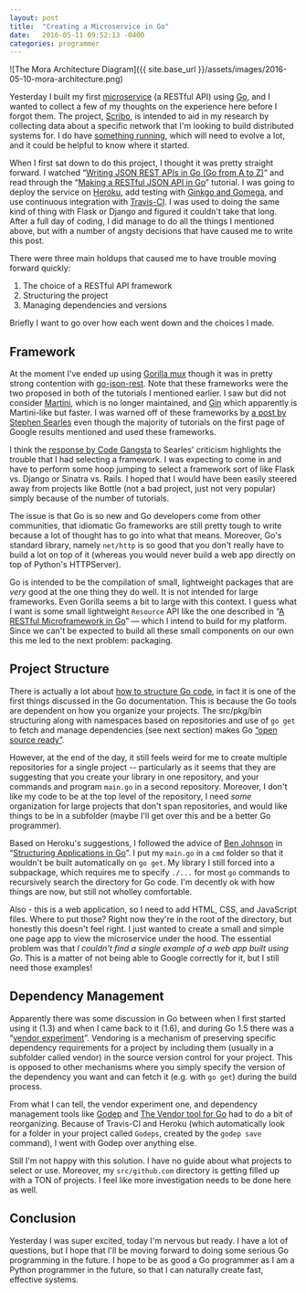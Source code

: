 ```yaml
---
layout: post
title:  "Creating a Microservice in Go"
date:   2016-05-11 09:52:13 -0400
categories: programmer
---
```


![The Mora Architecture Diagram]({{ site.base_url }}/assets/images/2016-05-10-mora-architecture.png)

Yesterday I built my first [microservice](http://martinfowler.com/articles/microservices.html) (a RESTful API) using [Go](https://golang.org/), and I wanted to collect a few of my thoughts on the experience here before I forgot them. The project, [Scribo](https://github.com/bbengfort/scribo), is intended to aid in my research by collecting data about a specific network that I'm looking to build distributed systems for. I do have [something running](https://mora-scribo.herokuapp.com/), which will need to evolve a lot, and it could be helpful to know where it started.

When I first sat down to do this project, I thought it was pretty straight forward. I watched &ldquo;[Writing JSON REST APIs in Go (Go from A to Z)](https://youtu.be/2rHgpx2gClk)&rdquo; and read through the &ldquo;[Making a RESTful JSON API in Go](http://thenewstack.io/make-a-restful-json-api-go/)&rdquo; tutorial. I was going to deploy the service on [Heroku](https://devcenter.heroku.com/articles/getting-started-with-go), add testing with [Ginkgo and Gomega](https://onsi.github.io/ginkgo/), and use continuous integration with [Travis-CI](https://docs.travis-ci.com/user/languages/go). I was used to doing the same kind of thing with Flask or Django and figured it couldn't take that long. After a full day of coding, I did manage to do all the things I mentioned above, but with a number of angsty decisions that have caused me to write this post.

There were three main holdups that caused me to have trouble moving forward quickly:

1. The choice of a RESTful API framework
2. Structuring the project
3. Managing dependencies and versions

Briefly I want to go over how each went down and the choices I made.

## Framework

At the moment I've ended up using [Gorilla mux](https://github.com/gorilla/mux) though it was in pretty strong contention with [go-json-rest](https://github.com/ant0ine/go-json-rest). Note that these frameworks were the two proposed in both of the tutorials I mentioned earlier. I saw but did not consider [Martini](https://github.com/go-martini/martini), which is no longer maintained, and [Gin](https://github.com/gin-gonic/gin) which apparently is Martini-like but faster. I was warned off of these frameworks by [a post by Stephen Searles](https://stephensearles.com/three-reasons-you-should-not-use-martini/) even though the majority of tutorials on the first page of Google results mentioned and used these frameworks.

I think the [response by Code Gangsta](https://codegangsta.io/blog/2014/05/19/my-thoughts-on-martini/) to Searles' criticism highlights the trouble that I had selecting a framework. I was expecting to come in and have to perform some hoop jumping to select a framework sort of like Flask vs. Django or Sinatra vs. Rails. I hoped that I would have been easily steered away from projects like Bottle (not a bad project, just not very popular) simply because of the number of tutorials.

The issue is that Go is so new and Go developers come from other communities, that idiomatic Go frameworks are still pretty tough to write because a lot of thought has to go into what that means. Moreover, Go's standard library, namely `net/http` is so good that you don't really have to build a lot on top of it (whereas you would never build a web app directly on top of Python's HTTPServer).

Go is intended to be the compilation of small, lightweight packages that are _very_ good at the one thing they do well. It is not intended for large frameworks. Even Gorilla seems a bit to large with this context. I guess what I want is some small lightweight `Resource` API like the one described in &ldquo;[A RESTful Microframework in Go](http://dougblack.io/words/a-restful-micro-framework-in-go.html#resource-header)&rdquo; &mdash; which I intend to build for my platform. Since we can't be expected to build all these small components on our own this me led to the next problem: packaging.

## Project Structure

There is actually a lot about [how to structure Go code](https://golang.org/doc/code.html), in fact it is one of the first things discussed in the Go documentation. This is because the Go tools are dependent on how you organize your projects. The src/pkg/bin structuring along with namespaces based on repositories and use of `go get` to fetch and manage dependencies (see next section) makes Go [&ldquo;open source ready&rdquo;](https://blog.golang.org/open-source).

However, at the end of the day, it still feels weird for me to create multiple repositories for a single project -- particularly as it seems that they are suggesting that you create your library in one repository, and your commands and program `main.go` in a second repository. Moreover, I don't like my code to be at the top level of the repository, I need _some_ organization for large projects that don't span repositories, and would like things to be in a subfolder (maybe I'll get over this and be a better Go programmer).

Based on Heroku's suggestions, I followed the advice of [Ben Johnson](https://github.com/benbjohnson/) in &ldquo;[Structuring Applications in Go](https://medium.com/@benbjohnson/structuring-applications-in-go-3b04be4ff091#.guodg2olb)&rdquo;. I put my `main.go` in a `cmd` folder so that it wouldn't be built automatically on `go get`. My library I still forced into a subpackage, which requires me to specify `./...` for most `go` commands to recursively search the directory for Go code. I'm decently ok with how things are now, but still not wholley comfortable.

Also - this is a web application, so I need to add HTML, CSS, and JavaScript files. Where to put those? Right now they're in the root of the directory, but honestly this doesn't feel right. I just wanted to create a small and simple one page app to view the microservice under the hood. The essential problem was that _I couldn't find a single example of a web app built using Go_. This is a matter of not being able to Google correctly for it, but I still need those examples!

## Dependency Management

Apparently there was some discussion in Go between when I first started using it (1.3) and when I came back to it (1.6), and during Go 1.5 there was a &ldquo;[vendor experiment](https://medium.com/@freeformz/go-1-5-s-vendor-experiment-fd3e830f52c3#.yqyxq2r71)&rdquo;. Vendoring is a mechanism of preserving specific dependency requirements for a project by including them (usually in a subfolder called vendor) in the source version control for your project. This is opposed to other mechanisms where you simply specify the version of the dependency you want and can fetch it (e.g. with `go get`) during the build process.

From what I can tell, the vendor experiment one, and dependency management tools like [Godep](https://github.com/tools/godep) and [The Vendor tool for Go](https://github.com/kardianos/govendor) had to do a bit of reorganizing. Because of Travis-CI and Heroku (which automatically look for a folder in your project called `Godeps`, created by the `godep save` command), I went with Godep over anything else.

Still I'm not happy with this solution. I have no guide about what projects to select or use. Moreover, my `src/github.com` directory is getting filled up with a TON of projects. I feel like more investigation needs to be done here as well.

## Conclusion

Yesterday I was super excited, today I'm nervous but ready. I have a lot of questions, but I hope that I'll be moving forward to doing some serious Go programming in the future. I hope to be as good a Go programmer as I am a Python programmer in the future, so that I can naturally create fast, effective systems.

